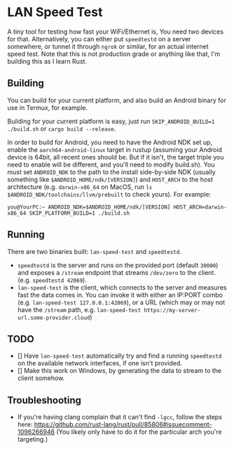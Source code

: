 # LAN Speed Test

A tiny tool for testing how fast your WiFi/Ethernet is, You need two devices for that. Alternatively, you can either put `speedtestd` on a server somewhere, or tunnel it through `ngrok` or similar, for an actual internet speed test.
Note that this is not production grade or anything like that, I'm building this as I learn Rust.

## Building

You can build for your current platform, and also build an Android binary for use in Termux, for example.

Building for your current platform is easy, just run `SKIP_ANDROID_BUILD=1 ./build.sh` or `cargo build --release`.

In order to build for Android, you need to have the Android NDK set up, enable the `aarch64-android-linux` target in rustup (assuming your Android device is 64bit, all recent ones should be. But if it isn't, the target triple you need to enable will be different, and you'll need to modify build.sh).
You must set `ANDROID_NDK` to the path to the install side-by-side NDK (usually something like `$ANDROID_HOME/ndk/[VERSION]`) and `HOST_ARCH` to the host architecture (e.g. `darwin-x86_64` on MacOS, run `ls $ANDROID_NDK/toolchains/llvm/prebuilt` to check yours). For example:

```shell
you@YourPC:~ ANDROID_NDK=$ANDROID_HOME/ndk/[VERSION] HOST_ARCH=darwin-x86_64 SKIP_PLATFORM_BUILD=1 ./build.sh
```

## Running

There are two binaries built: `lan-speed-test` and `speedtestd`.

- `speedtestd` is the server and runs on the provided port (default `30000`) and exposes a `/stream` endpoint that streams `/dev/zero` to the client. (e.g. `speedtestd 42069`).
- `lan-speed-test` is the client, which connects to the server and measures fast the data comes in. You can invoke it with either an IP:PORT combo (e.g. `lan-speed-test 127.0.0.1:42069`), or a URL (which may or may not have the `/stream` path, e.g. `lan-speed-test https://my-server-url.some-provider.cloud`)

## TODO

- [] Have `lan-speed-test` automatically try and find a running `speedtestd` on the available network interfaces, if one isn't provided.
- [] Make this work on Windows, by generating the data to stream to the client somehow.

## Troubleshooting

- If you're having clang complain that it can't find `-lgcc`, follow the steps here: https://github.com/rust-lang/rust/pull/85806#issuecomment-1096266946 (You likely only have to do it for the particular arch you're targeting.)
